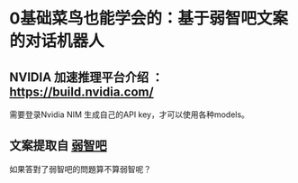 # 0基础菜鸟也能学会的：基于弱智吧文案的对话机器人

## NVIDIA 加速推理平台介绍 ：https://build.nvidia.com/
需要登录Nvidia NIM 生成自己的API key，才可以使用各种models。

## 文案提取自 [弱智吧](https://tieba.baidu.com/f?kw=%E5%BC%B1%E6%99%BA&ie=utf-8)
如果答對了弱智吧的問題算不算弱智呢？


